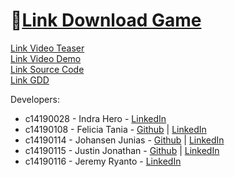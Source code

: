 # 🔗[Link Download Game](https://drive.google.com/file/d/1hM724NMkEW5OlH5ODysJ980vgI0PGIdA/view?usp=sharing)  
  
[Link Video Teaser](https://www.youtube.com/watch?v=ILq6IDReb0M)  
[Link Video Demo](https://youtu.be/_YK_ztvRbtw)  
[Link Source Code](https://drive.google.com/file/d/1PUCmtr58AyPo1aLKpTNKu4WlGrqTo5It/view?usp=sharing)  
[Link GDD](https://docs.google.com/document/d/1_yvkLNvDszjgmcTOPuhINLkqvFgqBTur/edit?usp=sharing&ouid=115983267284226059513&rtpof=true&sd=true)

Developers:
- c14190028 - Indra Hero      - [LinkedIn](https://www.linkedin.com/in/indra-hero-075968220/)
- c14190108 - Felicia Tania   - [Github](https://github.com/feliciatania) | [LinkedIn](https://www.linkedin.com/in/felicia-tania-0389a9221/)  
- c14190114 - Johansen Junias - [Github](https://github.com/JohansenJunias20) | [LinkedIn](https://www.linkedin.com/in/johansen-junias/)  
- c14190115 - Justin Jonathan - [Github](https://github.com/JustinJ878) | [LinkedIn](https://www.linkedin.com/in/justin-jonathan-4b1754239/)  
- c14190116 - Jeremy Ryanto   - [LinkedIn](https://www.linkedin.com/in/jeremyryanto/)
